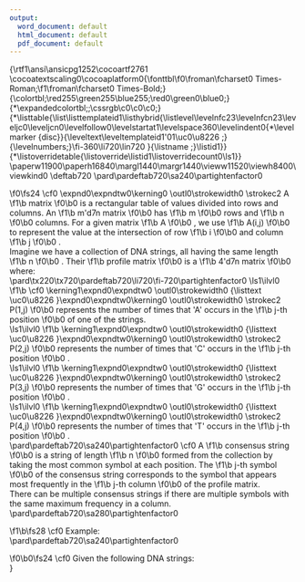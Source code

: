 ```yaml
---
output:
  word_document: default
  html_document: default
  pdf_document: default
---
```

{\rtf1\ansi\ansicpg1252\cocoartf2761
\cocoatextscaling0\cocoaplatform0{\fonttbl\f0\froman\fcharset0 Times-Roman;\f1\froman\fcharset0 Times-Bold;}
{\colortbl;\red255\green255\blue255;\red0\green0\blue0;}
{\*\expandedcolortbl;;\cssrgb\c0\c0\c0;}
{\*\listtable{\list\listtemplateid1\listhybrid{\listlevel\levelnfc23\levelnfcn23\leveljc0\leveljcn0\levelfollow0\levelstartat1\levelspace360\levelindent0{\*\levelmarker \{disc\}}{\leveltext\leveltemplateid1\'01\uc0\u8226 ;}{\levelnumbers;}\fi-360\li720\lin720 }{\listname ;}\listid1}}
{\*\listoverridetable{\listoverride\listid1\listoverridecount0\ls1}}
\paperw11900\paperh16840\margl1440\margr1440\vieww11520\viewh8400\viewkind0
\deftab720
\pard\pardeftab720\sa240\partightenfactor0

\f0\fs24 \cf0 \expnd0\expndtw0\kerning0
\outl0\strokewidth0 \strokec2 A 
\f1\b matrix
\f0\b0  is a rectangular table of values divided into rows and columns. An 
\f1\b m\'d7n matrix
\f0\b0  has 
\f1\b m
\f0\b0  rows and 
\f1\b n
\f0\b0  columns. For a given matrix 
\f1\b A
\f0\b0 , we use 
\f1\b A(i,j)
\f0\b0  to represent the value at the intersection of row 
\f1\b i
\f0\b0  and column 
\f1\b j
\f0\b0 .\
Imagine we have a collection of DNA strings, all having the same length 
\f1\b n
\f0\b0 . Their 
\f1\b profile matrix
\f0\b0  is a 
\f1\b 4\'d7n matrix
\f0\b0  where:\
\pard\tx220\tx720\pardeftab720\li720\fi-720\partightenfactor0
\ls1\ilvl0
\f1\b \cf0 \kerning1\expnd0\expndtw0 \outl0\strokewidth0 {\listtext	\uc0\u8226 	}\expnd0\expndtw0\kerning0
\outl0\strokewidth0 \strokec2 P(1,j)
\f0\b0  represents the number of times that 'A' occurs in the 
\f1\b j-th position
\f0\b0  of one of the strings.\
\ls1\ilvl0
\f1\b \kerning1\expnd0\expndtw0 \outl0\strokewidth0 {\listtext	\uc0\u8226 	}\expnd0\expndtw0\kerning0
\outl0\strokewidth0 \strokec2 P(2,j)
\f0\b0  represents the number of times that 'C' occurs in the 
\f1\b j-th position
\f0\b0 .\
\ls1\ilvl0
\f1\b \kerning1\expnd0\expndtw0 \outl0\strokewidth0 {\listtext	\uc0\u8226 	}\expnd0\expndtw0\kerning0
\outl0\strokewidth0 \strokec2 P(3,j)
\f0\b0  represents the number of times that 'G' occurs in the 
\f1\b j-th position
\f0\b0 .\
\ls1\ilvl0
\f1\b \kerning1\expnd0\expndtw0 \outl0\strokewidth0 {\listtext	\uc0\u8226 	}\expnd0\expndtw0\kerning0
\outl0\strokewidth0 \strokec2 P(4,j)
\f0\b0  represents the number of times that 'T' occurs in the 
\f1\b j-th position
\f0\b0 .\
\pard\pardeftab720\sa240\partightenfactor0
\cf0 A 
\f1\b consensus string
\f0\b0  is a string of length 
\f1\b n
\f0\b0  formed from the collection by taking the most common symbol at each position. The 
\f1\b j-th symbol
\f0\b0  of the consensus string corresponds to the symbol that appears most frequently in the 
\f1\b j-th column
\f0\b0  of the profile matrix.\
There can be multiple consensus strings if there are multiple symbols with the same maximum frequency in a column.\
\pard\pardeftab720\sa280\partightenfactor0

\f1\b\fs28 \cf0 Example:\
\pard\pardeftab720\sa240\partightenfactor0

\f0\b0\fs24 \cf0 Given the following DNA strings:\
}